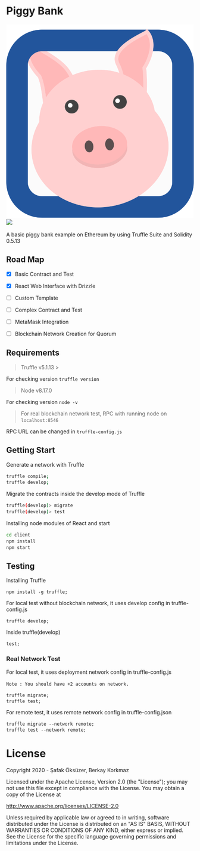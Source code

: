 # Piggy Bank
![Piggy Bank](assets/piggy.svg "piggy-chain")
<img src="./assets/piggy.svg.svg">

A basic piggy bank example on Ethereum by using Truffle Suite and Solidity 0.5.13
## Road Map

 - [x] Basic Contract and Test
 - [x] React Web Interface with Drizzle
 - [ ] Custom Template
 - [ ] Complex Contract and Test
 - [ ] MetaMask Integration
 - [ ] Blockchain Network Creation for Quorum



## Requirements

> Truffle v5.1.13 >
>
For checking version ```truffle version```

> Node v8.17.0
>
For checking version ```node -v```

> For real blockchain network test, RPC with running node on `localhost:8546`
>
RPC URL can be changed in `truffle-config.js`

## Getting Start
Generate a network with Truffle
```bash
truffle compile;
truffle develop;
```
Migrate the contracts inside the develop mode of Truffle
```bash
truffle(develop)> migrate
truffle(develop)> test
```
Installing node modules of React and start
```bash
cd client
npm install
npm start
```

## Testing

Installing Truffle
```
npm install -g truffle;
```
For local test without blockchain network, it uses develop config in truffle-config.js

```
truffle develop;
```

Inside truffle(develop)
```
test;
```
### Real Network Test

For local test, it uses deployment network config in truffle-config.js

```Note : You should have +2 accounts on network.```

```
truffle migrate;
truffle test;
```

For remote test, it uses remote network config in truffle-config.json

```
truffle migrate --network remote;
truffle test --network remote;
```



# License
Copyright 2020 - Şafak Öksüzer, Berkay Korkmaz

Licensed under the Apache License, Version 2.0 (the "License");
you may not use this file except in compliance with the License.
You may obtain a copy of the License at

   http://www.apache.org/licenses/LICENSE-2.0

Unless required by applicable law or agreed to in writing, software
distributed under the License is distributed on an "AS IS" BASIS,
WITHOUT WARRANTIES OR CONDITIONS OF ANY KIND, either express or implied.
See the License for the specific language governing permissions and
limitations under the License.